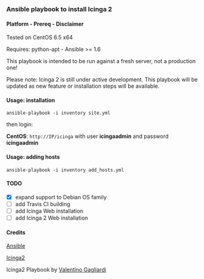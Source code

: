 ### Ansible playbook to install Icinga 2

#### Platform - Prereq - Disclaimer

Tested on CentOS 6.5 x64

Requires: python-apt - Ansible >= 1.6

This playbook is intended to be run against a fresh server, not a production one!

Please note: Icinga 2 is still under active development. This playbook will be updated as new feature or installation steps will be available.

#### Usage: installation

`ansible-playbook -i inventory site.yml`

then login:

**CentOS**: `http://IP/icinga` with user **icingaadmin** and password **icingaadmin**

#### Usage: adding hosts

`ansible-playbook -i inventory add_hosts.yml`

#### TODO

- [x] expand support to Debian OS family
- [ ] add Travis CI building
- [ ] add Icinga Web installation
- [ ] add Icinga 2 Web installation

#### Credits

[Ansible](http://www.ansible.com/)

[Icinga2](http://www.icinga.org/icinga2/)

Icinga2 Playbook by <a href="https://plus.google.com/+ValentinoGagliardi?rel=author">Valentino Gagliardi </a>
